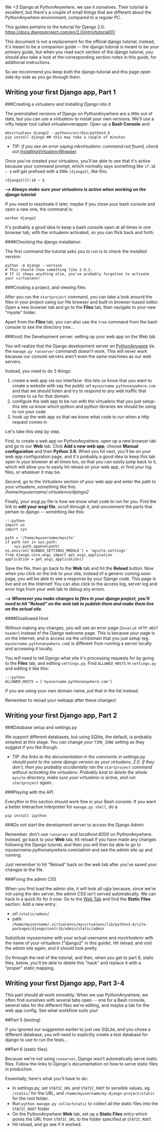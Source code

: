 
<!--
.. title: Following the official Django Tutorial on PythonAnywhere
.. slug: FollowingTheDjangoTutorial
.. date: 2015-05-13 14:35:28 UTC+01:00
.. tags:
.. category:
.. link:
.. description:
.. type: text
-->



We &lt;3 Django at PythonAnywhere, we use it ourselves. Their tutorial is excellent, but there's a couple of small things that are different about the PythonAnywhere environment, compared to a regular PC.

This guides pertains to the tutorial for Django 2.0: <https://docs.djangoproject.com/en/2.0/intro/tutorial01/>

This document is not a replacement for the official django tutorial, instead, it's meant to be a companion guide -- the django tutorial is meant to be your primary guide, but when you read each section of the django tutorial, you should also take a look at the corresponding section notes in this guide, for additional instructions.

So we recommend you keep both the django tutorial and this page open side-by-side as you go through them.


## Writing your first Django app, Part 1



###Creating a virtualenv and Installing Django into it


The preinstalled versions of Django on PythonAnywhere are a little out of date, but you can use a *virtualenv* to install your own versions. We'll use a nifty helper tool called virtualenvwrapper. Open up a **Bash Console** and:

    mkvirtualenv django2 --python=/usr/bin/python3.6
    pip install django ## this may take a couple of minutes


  * TIP: *if you see an error saying mkvirtualenv: command not found, check out [InstallingVirtualenvWrapper](/pages/InstallingVirtualenvWrapper)*.

Once you've created your virtualenv, you'll be able to see that it's active because your command prompt, which normally says something like `17:18 ~ $` will get prefixed with a little `(django2)`, like this:

    (django2)17:18 ~ $


***--&gt; Always make sure your virtualenv is active when working on the django tutorial***

If you need to reactivate it later, maybe if you close your bash console and open a new one, the command is:

    workon django2


It's probably a good idea to keep a bash console open at all times in one browser tab, with the virtualenv activated, so you can flick back and forth.


####Checking the django installation


The first command the tutorial asks you to run is to check the installed version:

    python -m django --version
    # This should show something like 2.0.2.
    # If it shows anything else, you've probably forgotten to activate your virtualenv!



###Creating a project, and viewing files


After you run the `startproject` command, you can take a look around the files in your project using our file browser and built-in browser-based editor. Open a new browser tab and go to the **Files** tab, then navigate to your new "mysite" folder.

Apart from the **Files** tab, you can also use the `tree` command from the bash console to see the directory tree...



###(not) the Development server: setting up your web app on the Web tab


You will realize that the Django development server on
[PythonAnywere](https://www.pythonanywhere.com/) (ie. the `manage.py runserver`
command) doesn't work. This will never work because our console servers aren't
even the same machines as our web servers.

Instead, you need to do 3 things:
1. create a web app via our interface- this lets us know that you want to create
   a website with say the public url `myusername.pythonanywhere.com` and
   that we should listen and try to respond to any web traffic that comes to us
   for that domain.
2. configure the web app to be run with the virtualenv that you just setup-
   this lets us know which python and python libraries we should be using to
   run your code
3. hook up the web app so that we know what code to run when a http request
   comes in


Let's take this step by step.

First, to create a web app on PythonAnywhere, open up a new browser tab and go
to our **Web** tab. Click **Add a new web app**, choose **Manual
configuration** and then **Python 3.6**. When you hit next, you'll be on your
web app configuration page, and it's probably a good idea to keep this tab open
in your browser at all times too, so that you can easily jump back to it, which
will allow you to easily hit reload on your web app, or find your log files, or
whatever it may be.

Second, go to the *Virtualenv* section of your web app and enter the path to
your virtualenv, something like this: */home/myusername/.virtualenvs/django2*

Finally, your wsgi.py file is how we know what code to run for you. Find the
link to **edit your wsgi file**, scroll through it, and uncomment the parts
that pertain to django -- something like this:


    :::python
    import os
    import sys

    path = '/home/myusername/mysite'
    if path not in sys.path:
        sys.path.append(path)
    os.environ['DJANGO_SETTINGS_MODULE'] = 'mysite.settings'
    from django.core.wsgi import get_wsgi_application
    application = get_wsgi_application()



Save the file, then go back to the **Web** tab and hit the **Reload** button. Now when you click on the link to your site, instead of a generic coming soon page, you will be able to see a response by your Django code. This page is live and on the Internet! You can also click to the access log, server log and error logs from your web tab to debug any errors.

***--&gt; Whenever you make changes to files in your django project, you'll need to hit "Reload" on the web tab to publish them and make them live on the actual site.***

####Disallowed Host

Without making any changes, you will see an error page (`Invalid HTTP_HOST header`) instead of the Django welcome page. This is because your page is on the internet, and is access via the url/domain that you just setup (eg. `myusername.pythonanywhere.com`) is different from running a server locally and accessing it locally.

You will need to tell Django what site it's processing requests for by going to
the **Files** tab, and editing `settings.py`. Find `ALLOWED_HOSTS` in
`settings.py` and editing it like this:


    :::python
    ALLOWED_HOSTS = ['myusername.pythonanywhere.com']


If you are using your own domain name, put that in the list instead.

Remember to reload your webapp after these changes!




## Writing your first Django app, Part 2

###Database setup and settings.py



We support different databases, but using SQlite, the default, is probably simplest at this stage. You can change your `TIME_ZONE` setting as they suggest if you like though.

  * TIP: *the links to the documentation in the comments in settings.py should point to the same django version as your virtualenv, 2.0. If they don't, then you probably accidentally ran the `startproject` command without activating the virtualenv. Probably best to delete the whole `mysite` directory, make sure your virtualenv is active, and run `startproject` again.*.


###Playing with the API


Everythin in this section should work fine in your Bash console. If you want a
better interactive interpreter for `manage.py shell`, do a

    pip install ipython


###*Do not* start the development server to access the Django Admin


Remember, don't use `runserver` and *localhost:8000* on PythonAnywhere.
Instead, go back to your **Web** tab, hit reload if you have made any changes
following the Django tutorial, and then you will then be able to go to
*myusername.pythonanywhere.com/admin* and see the admin site up and running.


Just remember to hit "Reload" back on the web tab after you've saved your changes to the file.


###Fixing the admin CSS


When you first load the admin site, it will look all ugly because, since we're not using the dev server, the admin CSS isn't served automatically. We can hack in a quick fix for it now. Go to the [Web Tab](https://www.pythonanywhere.com/web_app_setup) and find the **Static Files** section. Add a new entry:

  * url `/static/admin/`
  * path: `/home/myusername/.virtualenvs/myvirtualenv/lib/python3.6/site-packages/django/contrib/admin/static/admin`

Substitute *myusername* with your actual username and *myvirtualenv* with the name of your virtualenv ("django2" in this guide). Hit reload, and visit the admin site again, and it should look pretty.

Go through the rest of the tutorial, and then, when you get to part 6, static files, below, you'll be able to delete this "hack" and replace it with a "proper" static mapping.


## Writing your first Django app, Part 3-4


This part should all work smoothly. When we use PythonAnywhere, we often find ourselves with several tabs open -- one for a Bash console, several tabs for the different files we're editing, and maybe a tab for the web app config. See what workflow suits you!


##Part 5 (testing)


If you ignored our suggestion earlier to just use SQLite, and you chose a different database, you will need to explicitly create a test database for django to use to run the tests...


##Part 6 (static files)


Because we're not using `runserver`, Django won't automatically serve static files. Follow the links to Django's documentation on how to serve static files in production.

Essentially, here's what you'll have to do:

  * In settings.py, set `STATIC_URL` and `STATIC_ROOT` to sensible values, eg `/static/` for the URL, and `/home/myusername/my-django-project/static` for the root folder.
  * Run `python manage.py collectstatic` to collect all the static files into the `STATIC_ROOT` folder
  * On the PythonAnywhere **Web** tab, set up a **Static Files** entry which points the URL from `STATIC_URL` to the folder specified at `STATIC_ROOT`.
  * Hit reload, and go see if it worked.
